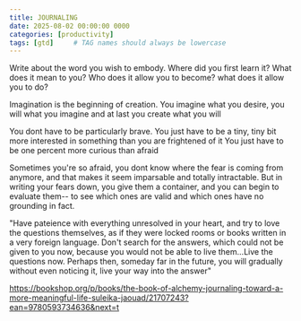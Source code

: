 ```yaml
---
title: JOURNALING
date: 2025-08-02 00:00:00 0000
categories: [productivity]
tags: [gtd]     # TAG names should always be lowercase
---
```


Write about the word you wish to embody. Where did you first learn it? What does it mean to you? Who does it allow you to become? what does it allow you to do?

Imagination is the beginning of creation. You imagine what you desire, you will what you imagine and at last you create what you will 

You  dont have to be particularly brave. You just have to be a tiny, tiny bit more interested in something than you are frightened of it
You just have to be one percent more curious than afraid

Sometimes you're so afraid, you dont know where the fear is coming from anymore, and that makes it seem imparsable and totally intractable.
But in writing your fears down, you give them a container, and you can begin to evaluate them-- to see which ones are valid and which ones have no grounding in fact.


"Have pateience with everything unresolved in your heart, and try to love the questions themselves, as if they were locked rooms or books written in a very foreign language. 
Don't search for the answers, which could not be given to you now, because you would not be able to live them...Live the questions now.
Perhaps then, someday far in the future, you will gradually without even noticing it, live your way into the answer"


https://bookshop.org/p/books/the-book-of-alchemy-journaling-toward-a-more-meaningful-life-suleika-jaouad/21707243?ean=9780593734636&next=t


